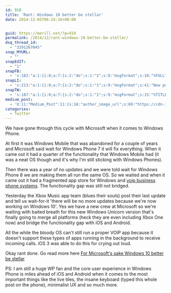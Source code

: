 ```yaml
---
id: 918
title: 'Rant: Windows 10 better be stellar'
date: 2014-12-05T06:24:16+00:00


guid: https://merill.net/?p=918
permalink: /2014/12/rant-windows-10-better-be-stellar/
dsq_thread_id:
  - "3291267045"
snap_MYURL:
  - ""
snapEdIT:
  - "1"
snapFB:
  - 's:182:"a:1:{i:0;a:7:{s:2:"do";s:1:"1";s:9:"msgFormat";s:10:"%FULLTEXT%";s:8:"postType";s:1:"T";s:9:"isAutoImg";s:1:"A";s:8:"imgToUse";s:0:"";s:9:"isAutoURL";s:1:"A";s:8:"urlToUse";s:0:"";}}";'
snapLI:
  - 's:213:"a:1:{i:0;a:7:{s:2:"do";s:1:"1";s:9:"msgFormat";s:41:"New post has been published on %SITENAME%";s:8:"postType";s:1:"A";s:9:"isAutoImg";s:1:"A";s:8:"imgToUse";s:0:"";s:9:"isAutoURL";s:1:"A";s:8:"urlToUse";s:0:"";}}";'
snapTW:
  - 's:187:"a:1:{i:0;a:7:{s:2:"do";s:1:"1";s:9:"msgFormat";s:15:"%TITLE% - %URL%";s:8:"attchImg";s:1:"1";s:9:"isAutoImg";s:1:"A";s:8:"imgToUse";s:0:"";s:9:"isAutoURL";s:1:"A";s:8:"urlToUse";s:0:"";}}";'
medium_post:
  - 'O:11:"Medium_Post":11:{s:16:"author_image_url";s:69:"https://cdn-images-1.medium.com/fit/c/200/200/0*nOSMyIhdQJ9325FH.jpeg";s:10:"author_url";s:26:"https://medium.com/@merill";s:11:"byline_name";N;s:12:"byline_email";N;s:10:"cross_link";s:2:"no";s:2:"id";s:11:"6ead9ef349c";s:21:"follower_notification";s:3:"yes";s:7:"license";s:19:"all-rights-reserved";s:14:"publication_id";s:12:"99858869fb3c";s:6:"status";s:6:"public";s:3:"url";s:72:"https://medium.com/@merill/rant-windows-10-better-be-stellar-6ead9ef349c";}'
categories:
  - Twitter
---
```

<p>We have gone through this cycle with Microsoft when it comes to Windows Phone. </p><p>At first it was Windows Mobile that was abandoned for a couple of years and Microsoft said wait for Windows Phone 7 it will fix everything. When it came out it had a quarter of the functionality that Windows Mobile had (it was a neat OS though and it's why I'm still sticking with Windows Phones).</p><p>
Then there was a year of no updates and we were told wait for Windows Phone 8 we are making them all run the same OS. So we waited and when it came out it had a fragmented app store for Windows and <A href="http://go2axiom.com/voip-phone-system/">voip business phone systems</a>. The functionality gap was still not bridged.
</p><p>Yesterday the Xbox Music app team (blues their souls) post their last update and tell us wait-for-it 'there will be no more updates because we're now working on Windows 10'. Yes we have a new crew at Microsoft so we're waiting with baited breath for this new Windows Unicorn version that's finally going to merge all platforms (heck they are even including Xbox One now) and bridge the functionality gap with iOS and Android.

All the while the bloody OS can't still run a proper VOIP app because it doesn't support these types of apps running in the background to receive incoming calls. iOS 3 was able to do this for crying out loud.

Okay rant done. Go read more here 
<a href="http://wmpoweruser.com/windows-10-had-better-be-stellar/">For Microsoft's sake Windows 10 better be stellar </a>

PS: I am still a huge WP fan and the core user experience in Windows Phone is miles ahead of iOS and Android when it comes to the most important things like the live tiles, the insane keyboard (typed this whole post on the phone), minimalist UX and so much more. </p>